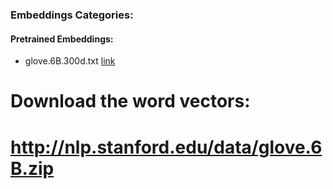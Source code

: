 ### Embeddings Categories:

#### Pretrained Embeddings:

* glove.6B.300d.txt [link](http://nlp.stanford.edu/data/glove.6B.zip "glove.6B.zip")


# Download the word vectors:
# http://nlp.stanford.edu/data/glove.6B.zip